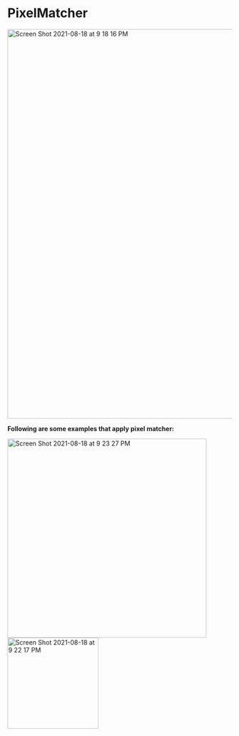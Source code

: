 # PixelMatcher
<img width="873" alt="Screen Shot 2021-08-18 at 9 18 16 PM" src="https://user-images.githubusercontent.com/78982364/129905013-c2c552b4-65d9-4385-8de5-e6f1e01ccd26.png">

**Following are some examples that apply pixel matcher:**

<img width="446" alt="Screen Shot 2021-08-18 at 9 23 27 PM" src="https://user-images.githubusercontent.com/78982364/129905819-548b3f31-ac82-41b2-a6c7-af597933815d.png">

<img width="204" alt="Screen Shot 2021-08-18 at 9 22 17 PM" src="https://user-images.githubusercontent.com/78982364/129905650-8f25eac9-a743-4942-838f-d96481b94d0d.png">
